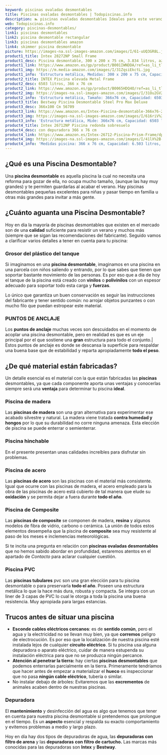 ```yaml
---
keyword: piscinas ovaladas desmontables
title: Piscinas ovaladas desmontables | Todopiscinas.info
description: 🏊 piscinas ovaladas desmontables Ideales para este verano 2021. Aquí puedes comprar piscinas ovaladas desmontables y comparar con otras similares. No dejes escapar piscinas ovaladas desmontables a un precio realmente tentador.
web: Todopiscinas.info
category: piscinas-desmontables/
link1: piscinas desmontables
link2: piscina desmontable rectangular
link3: piscinas desmontables amazon
link4: skimmer piscina desmontable
picture: https://images-na.ssl-images-amazon.com/images/I/61-uUQ3GR8L.jpg
product1_title: Intex 28272NP Small Frame
product1_desc: Piscina desmontable, 300 x 200 x 75 cm, 3.834 litros, azul
product1_link: https://www.amazon.es/gp/product/B001IWNDDA/ref=as_li_tl?ie=UTF8&camp=3638&creative=24630&creativeASIN=B001IWNDDA&linkCode=as2&tag=todopiscinas0e-21&linkId=25b9d647487c889cb6ef56ed63f50ca1
product1_img: https://m.media-amazon.com/images/I/31ZqsiEkctL.jpg
product1_info: 'Estructura metálica, Medidas: 300 x 200 x 75 cm, Capacidad: 3.834 litros, Para 6 personas (+ 6 años), Fácil montaje, Forma rectangular'
product2_title: INTEX Piscina elevada Metal Frame
product2_desc: 6503 litros, 366 x 76 cm
product2_link: https://www.amazon.es/gp/product/B0065HDQ4O/ref=as_li_tl?ie=UTF8&camp=3638&creative=24630&creativeASIN=B0065HDQ4O&linkCode=as2&tag=todopiscinas0e-21&linkId=ed2430e3ba564d3527ee103df33ed7b3
product2_img: https://images-na.ssl-images-amazon.com/images/I/31Ou2GV2SAL.jpg
product2_info: 'Estructura metálica, Tamaño: 366x76 cm, Capacidad: 6503 litros, Forma circular, De 4 a 7 personas (+6 años)'
product3_title: Bestway Piscina Desmontable Steel Pro Max Deluxe
product3_desc: 366x100 Cm 56709
product3_link: https://www.amazon.es/Intex-Piscina-desmontable-366x76-28210NP/dp/B0065HDQ4O?__mk_es_ES=%C3%85M%C3%85%C5%BD%C3%95%C3%91&crid=25UQGV9HG2INI&dchild=1&keywords=piscinas+desmontables&qid=1615854176&sprefix=piscinas+dem%2Caps%2C201&sr=8-5&linkCode=ll1&tag=todopiscinas0e-21&linkId=34f200977c6cbaab1f3f4d9ac0e64755&language=es_ES&ref_=as_li_ss_tl
product3_img: https://images-na.ssl-images-amazon.com/images/I/616riV%2BiY3L.jpg
product3_info: 'Estructura metálica, Mide: 366x76 cm, Capacidad: 6503 litros, De 4 a 7 personas mayores de 6 años, Forma circular, Tecnología Super-Tough'
product4_title: Intex 26712NP Piscina redonda sobresuelo
product4_desc: con depuradora 366 x 76 cm
product4_link: https://www.amazon.es/Intex-26712-Piscina-Prism-Frame/dp/B07FB823GL?__mk_es_ES=%C3%85M%C3%85%C5%BD%C3%95%C3%91&dchild=1&keywords=piscinas+desmontables+con+depuradora&qid=1615936418&sr=8-5&linkCode=ll1&tag=todopiscinas0e-21&linkId=d98699de7830cd471766fa1daa36de34&language=es_ES&ref_=as_li_ss_tl
product4_img: https://images-na.ssl-images-amazon.com/images/I/41lX%2B-YpibL.jpg
product4_info: 'Medidas piscina: 366 x 76 cm, Capacidad: 6.503 litros, Incluye depuradora de cartucha A, Lona resistente triple capa'
---
```



<brand-panel :title=product1_title :desc=product1_desc :img=product1_img :link=product1_link></brand-panel>

<stats-list :link1=link1 :link2=link2 :link3=link3 :link4=link4 :category=category></stats-list>

<external-banner></external-banner>

## ¿Qué es una Piscina Desmontable?

Una **piscina desmontable** es aquella piscina la cual no necesita una reforma para gozar de ella, no ocupa mucho tamaño, (aunque las hay muy grandes) y te permiten guardarlas al acabar el verano. Hay piscinas desmontables pequeñas excelentes para niñas y pasar tiempo en familia u otras más grandes para invitar a más gente.


## ¿Cuánto aguanta una Piscina Desmontable?

Hoy en dia la mayoría de piscinas desmontables que existen en el mercado son de una **calidad** suficiente para resistir un verano y muchos más (siempre que se sigan las recomendaciones del fabricante). Seguido vamos a clarificar varios detalles a tener en cuenta para tu piscina:


### Grosor del plástico del tanque

Si imaginamos en una **piscina desmontable**, imaginamos en una piscina en una parcela con niños saliendo y entrando, por lo que sabes que tienen que soportar bastante movimiento de las personas. Es por eso que a día de hoy el tanque de la piscina está creado con **vinilos** o **polivinilos** con un espesor adecuado para soportar todo esta carga y **fuerzas**.

Lo único que garantiza un	 buen conservación es seguir las instrucciones del fabricante y tener sentido común: no arrojar objetos punzantes o con mucho filo que puedan estropear este material.


### PUNTOS DE ANCLAJE

Los **puntos de anclaje** muchas veces son descuidados en el momento de acoplar una piscina desmontable, pero en realidad es que es un eje principal por el que sostiene una **gran** estructura para todo el conjunto.| Estos puntos de anclaje es donde se descansa la superficie para respaldar una buena base que de estabilidad y reparta apropiadamente **todo el peso**.


## ¿De qué material están fabricadas?

Un detalle esencial es el material con la que están fabricadas las **piscinas** desmontables, ya que cada componente aporta unas ventajas y conocerlas siempre será una **ventaja** para determinar tu piscina **ideal**.


### Piscina de madera

Las **piscinas de madera** son una gran alternativa para experimentar ese acabado silvestre y natural. La madera viene tratada **contra humedad y hongos** por lo que su durabilidad no corre ninguna amenaza. Esta elección de piscina se puede enterrar o semienterrar.


### Piscina hinchable

 En el presente presentan unas calidades increíbles para disfrutar sin problemas.


### Piscina de acero

Las **piscinas de acero** son las piscinas con el material más consistente. Igual que ocurre con las piscinas de madera, el acero empleado para la obra de las piscinas de acero está cubierto de tal manera que elude su **oxidación** y se permita dejar a fuera durante **todo el año**.


### Piscina de Composite

Las **piscinas de composite** se componen de madera, **resina** y algunos modelos de fibra de vidrio, carbono o cerámica. La unión de todos estos elementos desempeña que la piscina de **composite** sea muy resistente al paso de los meses e inclemencias meteorológicas.

Si te incita una pregunta en relación con **piscinas ovaladas desmontables** que no hemos sabido abordar en profundidad, estaremos atentos en el apartado de _Contacto_ para aclarar cualquier cuestión.


### Piscina  PVC

Las **piscinas tubulares** pvc son una gran elección para tu piscina desmontable o para preservarla **todo el año**. Poseen una estructura metálica lo que la hace más dura, robusta y compacta. Se integra con un liner de 3 capas de PVC lo cual le otorga a toda la piscina una buena resistencia. Muy apropiada para largas estancias.


## Trucos antes de situar una piscina



*   **Esconde cables eléctricos cercanos**: es de **sentido común**, pero el agua y la electricidad no se llevan muy bien, ya que **corremos** peligro de electrocución. Es por eso que la localización de nuestra piscina esté instalada lejos de cualquier **circuito eléctrico**. Si tu piscina usa alguna depuradora o aparato eléctrico, cuidar de manera estupenda su instalación eléctrica para que no se produzca ningún percance.
*   **Atención al penetrar la tierra:** hay ciertas **piscinas desmontables** que podemos enterrarlas parcialmente en la tierra. Primeramente tendríamos que hacer antes de empezar a materializar el **hueco** es inspeccionar que no pasa **ningún cable eléctrico**, tubería o similar.
*   No instalar debajo de árboles: Evitaremos que las **excrementos** de animales acaben dentro de nuestras piscinas.


### Depuradora

El **mantenimiento** y desinfección del agua es algo que tenemos que tener en cuenta para nuestra piscina desmontable si pretendemos que prolongue en el tiempo. Es un **aspecto** esencial y respalda su exacto comportamiento y evitemos problemas a medio y largo plazo.

Hoy en día hay dos tipos de depuradoras de agua, las **depuradoras con filtro de arena** y  las **depuradoras** **con filtro de cartucho.** Las marcas más conocidas para las depuradoras son **Intex** y **Bestway**.